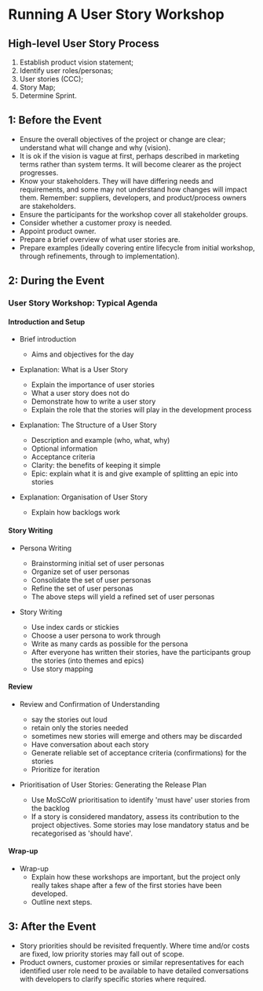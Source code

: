 Running A User Story Workshop
=============================

High-level User Story Process
-----------------------------
1. Establish product vision statement;
2. Identify user roles/personas;
3. User stories (CCC);
4. Story Map;
5. Determine Sprint.


1: Before the Event
-------------------

- Ensure the overall objectives of the project or change are clear; understand what will change and why (vision).
- It is ok if the vision is vague at first, perhaps described in marketing terms rather than system terms. It will become clearer as the project progresses.
- Know your stakeholders. They will have differing needs and requirements, and some may not understand how changes will impact them.
  Remember: suppliers, developers, and product/process owners are stakeholders.
- Ensure the participants for the workshop cover all stakeholder groups.
- Consider whether a customer proxy is needed.
- Appoint product owner.
- Prepare a brief overview of what user stories are.
- Prepare examples (ideally covering entire lifecycle from initial workshop, through refinements, through to implementation).

2: During the Event
-------------------

### User Story Workshop: Typical Agenda ###

#### Introduction and Setup ####

- Brief introduction
  - Aims and objectives for the day

- Explanation: What is a User Story
  - Explain the importance of user stories
  - What a user story does not do
  - Demonstrate how to write a user story
  - Explain the role that the stories will play in the development process
  
- Explanation: The Structure of a User Story
  - Description and example (who, what, why)
  - Optional information
  - Acceptance criteria
  - Clarity: the benefits of keeping it simple
  - Epic: explain what it is and give example of splitting an epic into stories

- Explanation: Organisation of User Story
  - Explain how backlogs work

#### Story Writing ####

- Persona Writing
  - Brainstorming initial set of user personas
  - Organize set of user personas
  - Consolidate the set of user personas
  - Refine the set of user personas
  - The above steps will yield a refined set of user personas

- Story Writing
  - Use index cards or stickies
  - Choose a user persona to work through
  - Write as many cards as possible for the persona
  - After everyone has written their stories, have the participants group the stories (into themes and epics)
  - Use story mapping

#### Review ####

- Review and Confirmation of Understanding
  - say the stories out loud
  - retain only the stories needed
  - sometimes new stories will emerge and others may be discarded
  - Have conversation about each story
  - Generate reliable set of acceptance criteria (confirmations) for the stories
  - Prioritize for iteration

- Prioritisation of User Stories: Generating the Release Plan
  - Use MoSCoW prioritisation to identify 'must have' user stories from the backlog
  - If a story is considered mandatory, assess its contribution to the project objectives. Some stories may lose mandatory status and be 
  recategorised as 'should have'.
  
#### Wrap-up #####

- Wrap-up
  - Explain how these workshops are important, but the project only really takes shape after a few of the first stories have been 
  developed.
  - Outline next steps.

3: After the Event
------------------

- Story priorities should be revisited frequently. Where time and/or costs are fixed, low priority stories may fall out of scope.
- Product owners, customer proxies or similar representatives for each identified user role need to be available to have detailed 
conversations with developers to clarify specific stories where required.
 
